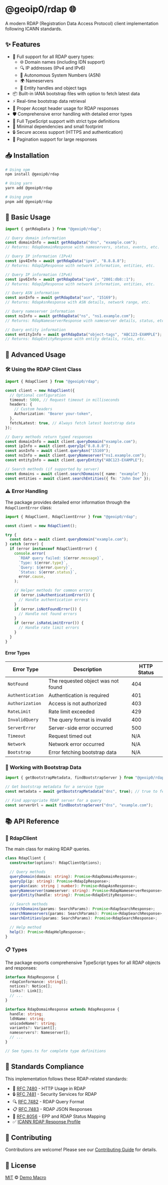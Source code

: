 # @geoip0/rdap 🌐

A modern RDAP (Registration Data Access Protocol) client implementation following ICANN standards.

## ✨ Features

- 🎯 Full support for all RDAP query types:
  - 🌐 Domain names (including IDN support)
  - 🔍 IP addresses (IPv4 and IPv6)
  - 🔢 Autonomous System Numbers (ASN)
  - 🌍 Nameservers
  - 👤 Entity handles and object tags
- 📦 Built-in IANA bootstrap files with option to fetch latest data
- ⚡️ Real-time bootstrap data retrieval
- 🔄 Proper Accept header usage for RDAP responses
- 🛡️ Comprehensive error handling with detailed error types
- 📝 Full TypeScript support with strict type definitions
- 🚀 Minimal dependencies and small footprint
- 🔒 Secure access support (HTTPS and authentication)
- 📄 Pagination support for large responses

## 📥 Installation

```bash
# Using npm
npm install @geoip0/rdap

# Using yarn
yarn add @geoip0/rdap

# Using pnpm
pnpm add @geoip0/rdap
```

## 🚀 Basic Usage

```typescript
import { getRdapData } from "@geoip0/rdap";

// Query domain information
const domainInfo = await getRdapData("dns", "example.com");
// Returns: RdapDomainResponse with nameservers, status, events, etc.

// Query IP information (IPv4)
const ipv4Info = await getRdapData("ipv4", "8.8.8.8");
// Returns: RdapIpResponse with network information, entities, etc.

// Query IP information (IPv6)
const ipv6Info = await getRdapData("ipv6", "2001:db8::1");
// Returns: RdapIpResponse with network information, entities, etc.

// Query ASN information
const asnInfo = await getRdapData("asn", "15169");
// Returns: RdapAsnResponse with ASN details, network range, etc.

// Query nameserver information
const nsInfo = await getRdapData("ns", "ns1.example.com");
// Returns: RdapNameserverResponse with nameserver details, status, etc.

// Query entity information
const entityInfo = await getRdapData("object-tags", "ABC123-EXAMPLE");
// Returns: RdapEntityResponse with entity details, roles, etc.
```

## 🔧 Advanced Usage

### 🛠️ Using the RDAP Client Class

```typescript
import { RdapClient } from "@geoip0/rdap";

const client = new RdapClient({
  // Optional configuration
  timeout: 5000, // Request timeout in milliseconds
  headers: {
    // Custom headers
    Authorization: "Bearer your-token",
  },
  fetchLatest: true, // Always fetch latest bootstrap data
});

// Query methods return typed responses
const domainInfo = await client.queryDomain("example.com");
const ipInfo = await client.queryIp("8.8.8.8");
const asnInfo = await client.queryAsn("15169");
const nsInfo = await client.queryNameserver("ns1.example.com");
const entityInfo = await client.queryEntity("ABC123-EXAMPLE");

// Search methods (if supported by server)
const domains = await client.searchDomains({ name: "example" });
const entities = await client.searchEntities({ fn: "John Doe" });
```

### ⚠️ Error Handling

The package provides detailed error information through the `RdapClientError` class:

```typescript
import { RdapClient, RdapClientError } from "@geoip0/rdap";

const client = new RdapClient();

try {
  const data = await client.queryDomain("example.com");
} catch (error) {
  if (error instanceof RdapClientError) {
    console.error(
      `RDAP query failed: ${error.message}`,
      `Type: ${error.type}`,
      `Query: ${error.query}`,
      `Status: ${error.status}`,
      error.cause,
    );

    // Helper methods for common errors
    if (error.isAuthenticationError()) {
      // Handle authentication errors
    }
    if (error.isNotFoundError()) {
      // Handle not found errors
    }
    if (error.isRateLimitError()) {
      // Handle rate limit errors
    }
  }
}
```

#### Error Types

| Error Type       | Description                        | HTTP Status |
| ---------------- | ---------------------------------- | ----------- |
| `NotFound`       | The requested object was not found | 404         |
| `Authentication` | Authentication is required         | 401         |
| `Authorization`  | Access is not authorized           | 403         |
| `RateLimit`      | Rate limit exceeded                | 429         |
| `InvalidQuery`   | The query format is invalid        | 400         |
| `ServerError`    | Server-side error occurred         | 500         |
| `Timeout`        | Request timed out                  | N/A         |
| `Network`        | Network error occurred             | N/A         |
| `Bootstrap`      | Error fetching bootstrap data      | N/A         |

### 🔄 Working with Bootstrap Data

```typescript
import { getBootstrapMetadata, findBootstrapServer } from "@geoip0/rdap";

// Get bootstrap metadata for a service type
const metadata = await getBootstrapMetadata("dns", true); // true to fetch latest

// Find appropriate RDAP server for a query
const serverUrl = await findBootstrapServer("dns", "example.com");
```

## 📚 API Reference

### 🎯 RdapClient

The main class for making RDAP queries.

```typescript
class RdapClient {
  constructor(options?: RdapClientOptions);

  // Query methods
  queryDomain(domain: string): Promise<RdapDomainResponse>;
  queryIp(ip: string): Promise<RdapIpResponse>;
  queryAsn(asn: string | number): Promise<RdapAsnResponse>;
  queryNameserver(nameserver: string): Promise<RdapNameserverResponse>;
  queryEntity(handle: string): Promise<RdapEntityResponse>;

  // Search methods
  searchDomains(params: SearchParams): Promise<RdapSearchResponse>;
  searchNameservers(params: SearchParams): Promise<RdapSearchResponse>;
  searchEntities(params: SearchParams): Promise<RdapSearchResponse>;

  // Help method
  help(): Promise<RdapHelpResponse>;
}
```

### 📋 Types

The package exports comprehensive TypeScript types for all RDAP objects and responses:

```typescript
interface RdapResponse {
  rdapConformance: string[];
  notices?: Notice[];
  links?: Link[];
  // ...
}

interface RdapDomainResponse extends RdapResponse {
  handle: string;
  ldhName: string;
  unicodeName?: string;
  variants?: Variant[];
  nameservers?: Nameserver[];
  // ...
}

// See types.ts for complete type definitions
```

## 📖 Standards Compliance

This implementation follows these RDAP-related standards:

- 📘 [RFC 7480](https://tools.ietf.org/html/rfc7480) - HTTP Usage in RDAP
- 🔒 [RFC 7481](https://tools.ietf.org/html/rfc7481) - Security Services for RDAP
- 🔍 [RFC 7482](https://tools.ietf.org/html/rfc7482) - RDAP Query Format
- 📋 [RFC 7483](https://tools.ietf.org/html/rfc7483) - RDAP JSON Responses
- 🔄 [RFC 8056](https://tools.ietf.org/html/rfc8056) - EPP and RDAP Status Mapping
- ✅ [ICANN RDAP Response Profile](https://www.icann.org/rdap)

## 🤝 Contributing

Contributions are welcome! Please see our [Contributing Guide](../../CONTRIBUTING.md) for details.

## 📄 License

[MIT](LICENSE) © [Demo Macro](https://imst.xyz/)

